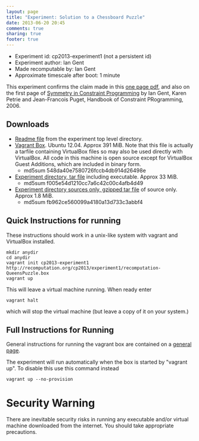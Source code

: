 ```yaml
---
layout: page
title: "Experiment: Solution to a Chessboard Puzzle"
date: 2013-06-20 20:45
comments: true
sharing: true
footer: true
---
```


* Experiment id: cp2013-experiment1 (not a persistent id)
* Experiment author: Ian Gent
* Made recomputable by: Ian Gent
* Approximate timescale after boot: 1 minute

This experiment confirms the claim made in this [one page pdf](experiment1/8x8puzzle.pdf), and also on the first page 
of [Symmetry in Constraint Programming](http://ipg.host.cs.st-andrews.ac.uk/papers/GentPetriePugetFinalDraft.pdf)
by Ian Gent, Karen Petrie and Jean-Francois Puget, Handbook of Constraint PRogramming, 2006.


## Downloads

* [Readme file](experiment1/AAReadme) from the experiment top level directory.
* [Vagrant Box](experiment1/recomputation-QueensPuzzle.box). Ubuntu 12.04. Approx 391 MiB. Note that this file is actually a tarfile containing VirtualBox files so may also be used directly with VirtualBox.  All code in this machine is open source except for VirtualBox Guest Additions, which are included in binary form.  
    * md5sum 548da40e7580726fccb4db914d26498e  
* [Experiment directory, tar file](experiment1/recomputation-QueensPuzzle.tgz) including executable. Approx 33 MiB.
    * md5sum f005e54d1210cc7a6c42c00c4afb4d49  
* [Experiment directory sources only, gzipped tar file](experiment1/recomputation-QueensPuzzle-src.tgz) of source only. Approx 1.8 MiB.
    * md5sum fb962ce560099a4180a13d733c3abbf4 

## Quick Instructions for running 

These instructions should work in a unix-like system with vagrant and VirtualBox installed.

    mkdir anydir
    cd anydir
    vagrant init cp2013-experiment1 http://recomputation.org/cp2013/experiment1/recomputation-QueensPuzzle.box
    vagrant up
   
This will leave a virtual machine running.  When ready enter

    vagrant halt

which will stop the virtual machine (but leave a copy of it on your system.)

     
## Full Instructions for Running

General instructions for running the vagrant box are contained on a [general page](general_instructions.html).

The experiment will run automatically when the box is started by "vagrant up".  To disable this use this command instead 

    vagrant up --no-provision

# Security Warning

There are inevitable security risks in running any executable and/or virtual machine downloaded from the internet.  You should take appropriate precautions.


